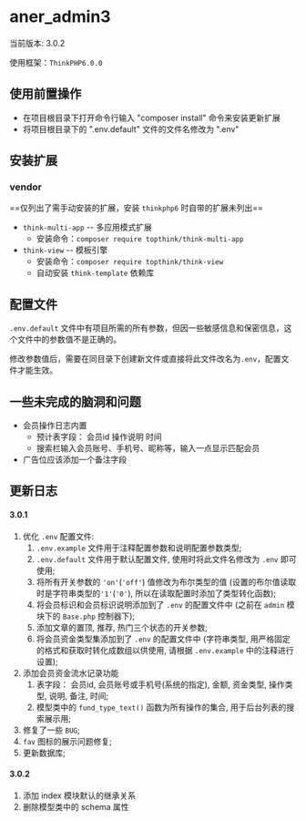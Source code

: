 # aner_admin3
当前版本: 3.0.2

使用框架：`ThinkPHP6.0.0`

## 使用前置操作
- 在项目根目录下打开命令行输入 "composer install" 命令来安装更新扩展
- 将项目根目录下的 ".env.default" 文件的文件名修改为 ".env"

## 安装扩展

### vendor

==仅列出了需手动安装的扩展，安装 `thinkphp6` 时自带的扩展未列出==

- `think-multi-app` -- 多应用模式扩展
  - 安装命令：`composer require topthink/think-multi-app`
- `think-view` -- 模板引擎
  - 安装命令：`composer require topthink/think-view`
  - 自动安装 `think-template` 依赖库

## 配置文件

`.env.default` 文件中有项目所需的所有参数，但因一些敏感信息和保密信息，这个文件中的参数值不是正确的。

修改参数值后，需要在同目录下创建新文件或直接将此文件改名为`.env`，配置文件才能生效。


## 一些未完成的脑洞和问题
- 会员操作日志内置
  - 预计表字段： 会员id 操作说明 时间
  - 搜索栏输入会员账号、手机号、昵称等，输入一点显示匹配会员
- 广告位应该添加一个备注字段

## 更新日志

#### 3.0.1

1. 优化 `.env` 配置文件:
   1. `.env.example` 文件用于注释配置参数和说明配置参数类型;
   2. `.env.default` 文件用于默认配置文件, 使用时将此文件名修改为 `.env` 即可使用;
   3. 将所有开关参数的 `'on'`(`'off'`) 值修改为布尔类型的值 (设置的布尔值读取时是字符串类型的`'1'`(`'0'`), 所以在读取配置时添加了类型转化函数);
   4. 将会员标识和会员标识说明添加到了 `.env` 的配置文件中 (之前在 `admin` 模块下的 `Base.php` 控制器下);
   5. 添加文章的置顶, 推荐, 热门三个状态的开关参数;
   6. 将会员资金类型集添加到了 `.env` 的配置文件中 (字符串类型, 用严格固定的格式和获取时转化成数组以供使用, 请根据 `.env.example` 中的注释进行设置);
2. 添加会员资金流水记录功能
   1. 表字段： 会员id, 会员账号或手机号(系统的指定), 金额, 资金类型, 操作类型, 说明, 备注, 时间;
   2. 模型类中的 `fund_type_text()` 函数为所有操作的集合, 用于后台列表的搜索展示用;
3. 修复了一些 `BUG`;
4. `fav` 图标的展示问题修复;
5. 更新数据库;

#### 3.0.2

1. 添加 index 模块默认的继承关系
2. 删除模型类中的 schema 属性
